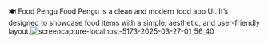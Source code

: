 🍽️ Food Pengu
Food Pengu is a clean and modern food app UI.
It’s designed to showcase food items with a simple, aesthetic, and user-friendly layout.![screencapture-localhost-5173-2025-03-27-01_56_40](https://github.com/user-attachments/assets/3a02e887-f41e-4d9b-984a-f6b05fff4211)
